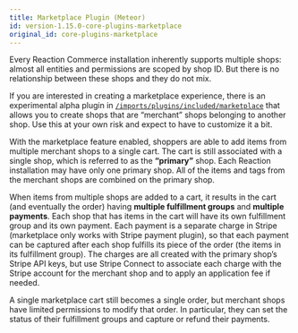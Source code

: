 ```yaml
---
title: Marketplace Plugin (Meteor)
id: version-1.15.0-core-plugins-marketplace
original_id: core-plugins-marketplace
---
```


Every Reaction Commerce installation inherently supports multiple shops: almost all entities and permissions are scoped by shop ID. But there is no relationship between these shops and they do not mix.

If you are interested in creating a marketplace experience, there is an experimental alpha plugin in [`/imports/plugins/included/marketplace`](https://github.com/reactioncommerce/reaction/tree/v1.15.0/imports/plugins/included/marketplace) that allows you to create shops that are “merchant” shops belonging to another shop. Use this at your own risk and expect to have to customize it a bit.

With the marketplace feature enabled, shoppers are able to add items from multiple merchant shops to a single cart. The cart is still associated with a single shop, which is referred to as the **“primary”** shop. Each Reaction installation may have only one primary shop. All of the items and tags from the merchant shops are combined on the primary shop.

When items from multiple shops are added to a cart, it results in the cart (and eventually the order) having **multiple fulfillment groups** and **multiple payments**. Each shop that has items in the cart will have its own fulfillment group and its own payment. Each payment is a separate charge in Stripe (marketplace only works with Stripe payment plugin), so that each payment can be captured after each shop fulfills its piece of the order (the items in its fulfillment group). The charges are all created with the primary shop’s Stripe API keys, but use Stripe Connect to associate each charge with the Stripe account for the merchant shop and to apply an application fee if needed.

A single marketplace cart still becomes a single order, but merchant shops have limited permissions to modify that order. In particular, they can set the status of their fulfillment groups and capture or refund their payments.


<!-- ## Marketplace Stripe Card Payment Method

TODO -->

